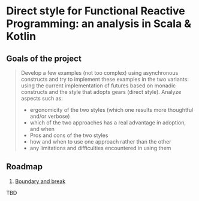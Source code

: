 # Direct style for Functional Reactive Programming: an analysis in Scala & Kotlin

## Goals of the project

> Develop a few examples (not too complex) using asynchronous constructs and try to implement these examples in the two variants: using the current implementation of futures based on monadic constructs and the style that adopts gears (direct style).
Analyze aspects such as:
>
> - ergonomicity of the two styles (which one results more thoughtful and/or verbose)
> - which of the two approaches has a real advantage in adoption, and when
> - Pros and cons of the two styles
> - how and when to use one approach rather than the other 
> - any limitations and difficulties encountered in using them

## Roadmap

1. [Boundary and break](./docs/boundaries)

TBD
